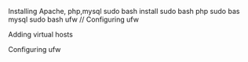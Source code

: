Installing Apache, php,mysql
sudo bash install
sudo bash  php
sudo bas mysql
sudo bash ufw // Configuring ufw 


Adding virtual hosts

Configuring ufw 
